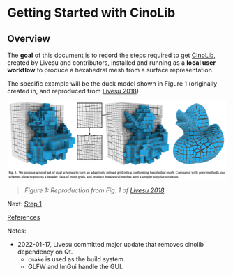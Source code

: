 # Getting Started with CinoLib

## Overview

The **goal** of this document is to record the steps required to get [CinoLib](https://github.com/mlivesu/cinolib), created by Livesu and contributors, installed and running as a **local user workflow** to produce a hexahedral mesh from a surface representation.

The specific example will be the duck model shown in Figure 1 (originally created in, and reproduced from [Livesu 2018](references.md#livesu-2018)).

![duck](fig/Livesu_2021_dual_fig_1.png)
> *Figure 1:  Reproduction from Fig. 1 of [Livesu 2018](references.md#livesu-2018).*

Next:  [Step 1](step_01.md)


[References](references.md)

Notes:

* 2022-01-17, Livesu committed major update that removes cinolib dependency on Qt. 
  * `cmake` is used as the build system.
  * GLFW and ImGui handle the GUI.

